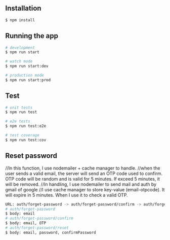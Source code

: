 ## Installation

```bash
$ npm install
```

## Running the app

```bash
# development
$ npm run start

# watch mode
$ npm run start:dev

# production mode
$ npm run start:prod
```

## Test

```bash
# unit tests
$ npm run test

# e2e tests
$ npm run test:e2e

# test coverage
$ npm run test:cov
```

## Reset password
//In this function, I use nodemailer + cache manager to handle.
//when the user sends a valid email, the server will send an OTP code used to confirm. OTP code will be random and is valid for 5 minutes. If exceed 5 minutes, it will be removed.
//In handling, I use nodemailer to send mail and auth by gmail of google
//I use cache manager to store key-value (email-otpcode). It will expire in 5 minutes. When I use it to check a valid OTP.
```bash
URL: auth/forget-password -> auth/forget-password/confirm -> auth/forget-password/reset
# auth/forget-password
$ body: email
# auth/forget-password/confirm
$ body: email, OTP
# auth/forget-password/reset
$ body: email, password, confirmPassword
```
